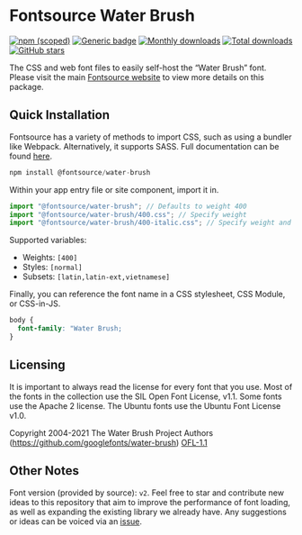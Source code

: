 # Fontsource Water Brush

[![npm (scoped)](https://img.shields.io/npm/v/@fontsource/water-brush?color=brightgreen)](https://www.npmjs.com/package/@fontsource/water-brush) [![Generic badge](https://img.shields.io/badge/fontsource-passing-brightgreen)](https://github.com/fontsource/fontsource) [![Monthly downloads](https://badgen.net/npm/dm/@fontsource/water-brush)](https://github.com/fontsource/fontsource) [![Total downloads](https://badgen.net/npm/dt/@fontsource/water-brush)](https://github.com/fontsource/fontsource) [![GitHub stars](https://img.shields.io/github/stars/fontsource/fontsource.svg?style=social&label=Star)](https://github.com/fontsource/fontsource/stargazers)

The CSS and web font files to easily self-host the “Water Brush” font. Please visit the main [Fontsource website](https://fontsource.org/fonts/water-brush) to view more details on this package.

## Quick Installation

Fontsource has a variety of methods to import CSS, such as using a bundler like Webpack. Alternatively, it supports SASS. Full documentation can be found [here](https://fontsource.org/docs/introduction).

```javascript
npm install @fontsource/water-brush
```

Within your app entry file or site component, import it in.

```javascript
import "@fontsource/water-brush"; // Defaults to weight 400
import "@fontsource/water-brush/400.css"; // Specify weight
import "@fontsource/water-brush/400-italic.css"; // Specify weight and style

```

Supported variables:
- Weights: `[400]`
- Styles: `[normal]`
- Subsets: `[latin,latin-ext,vietnamese]`

Finally, you can reference the font name in a CSS stylesheet, CSS Module, or CSS-in-JS.

```css
body {
  font-family: "Water Brush;
}
```

## Licensing
It is important to always read the license for every font that you use.
Most of the fonts in the collection use the SIL Open Font License, v1.1. Some fonts use the Apache 2 license. The Ubuntu fonts use the Ubuntu Font License v1.0.

Copyright 2004-2021 The Water Brush Project Authors (https://github.com/googlefonts/water-brush)
[OFL-1.1](http://scripts.sil.org/OFL)

## Other Notes
Font version (provided by source): `v2`.
Feel free to star and contribute new ideas to this repository that aim to improve the performance of font loading, as well as expanding the existing library we already have. Any suggestions or ideas can be voiced via an [issue](https://github.com/fontsource/fontsource/issues).